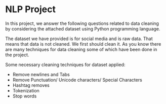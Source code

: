 # NLP Project

In this project, we answer the following questions related to data cleaning by considering the attached dataset using Python programming language.

The dataset we have provided is for social media and is raw data. That means that data is not cleaned. We first should clean it. As you know there are many techniques for data cleaning some of which have been done in the project.

Some necessary cleaning techniques for dataset applied:
* Remove newlines and Tabs
* Remove Punctuation/ Unicode characters/ Special Characters
* Hashtag removes
* Tokenization
* Stop words

